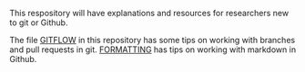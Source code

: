 This respository will have explanations and resources for researchers new to git or Github.

The file [GITFLOW](GITFLOW.md) in this repository has some tips on working with branches and pull requests in git. [FORMATTING](FORMATTING.md) has tips on working with markdown in Github.
